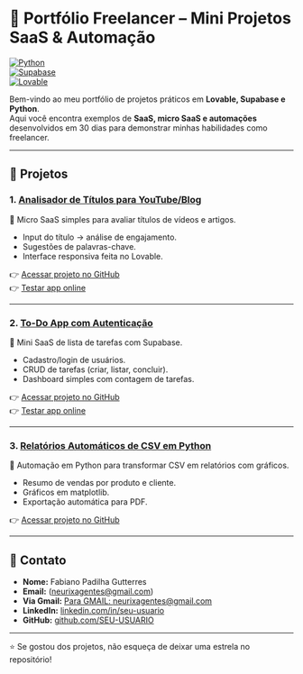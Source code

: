 # 🚀 Portfólio Freelancer – Mini Projetos SaaS & Automação  

[![Python](https://img.shields.io/badge/Python-3.x-blue?logo=python)](https://www.python.org/)  
[![Supabase](https://img.shields.io/badge/Supabase-Auth%20%26%20DB-green?logo=supabase)](https://supabase.com/)  
[![Lovable](https://img.shields.io/badge/Lovable-NoCode%20Apps-purple)](https://lovable.dev/)  

Bem-vindo ao meu portfólio de projetos práticos em **Lovable, Supabase e Python**.  
Aqui você encontra exemplos de **SaaS, micro SaaS e automações** desenvolvidos em 30 dias para demonstrar minhas habilidades como freelancer.  

---

## 📌 Projetos  

### 1. [Analisador de Títulos para YouTube/Blog](./analisador-titulos/README.md)  
🔹 Micro SaaS simples para avaliar títulos de vídeos e artigos.  
- Input do título → análise de engajamento.  
- Sugestões de palavras-chave.  
- Interface responsiva feita no Lovable.  

👉 [Acessar projeto no GitHub](./analisador-titulos/)  
👉 [Testar app online](https://analisador-titulos.lovable.app)  

---

### 2. [To-Do App com Autenticação](./todo-app/README.md)  
🔹 Mini SaaS de lista de tarefas com Supabase.  
- Cadastro/login de usuários.  
- CRUD de tarefas (criar, listar, concluir).  
- Dashboard simples com contagem de tarefas.  

👉 [Acessar projeto no GitHub](./todo-app/)  
👉 [Testar app online](https://SEU-LINK-DO-APP-LOVABLE)  

---

### 3. [Relatórios Automáticos de CSV em Python](./relatorios-csv/README.md)  
🔹 Automação em Python para transformar CSV em relatórios com gráficos.  
- Resumo de vendas por produto e cliente.  
- Gráficos em matplotlib.  
- Exportação automática para PDF.  

👉 [Acessar projeto no GitHub](./relatorios-csv/)  

---

## 📩 Contato  

- **Nome:** Fabiano Padilha Gutterres  
- **Email:** (neurixagentes@gmail.com)  
- **Via Gmail:** [Para GMAIL: neurixagentes@gmail.com](mailto:neurixagentes@gmail.com)  
- **LinkedIn:** [linkedin.com/in/seu-usuario](https://linkedin.com/in/seu-usuario)  
- **GitHub:** [github.com/SEU-USUARIO](https://github.com/SEU-USUARIO)  

---

⭐ Se gostou dos projetos, não esqueça de deixar uma estrela no repositório!
